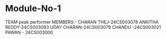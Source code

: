 # Module-No-1
TEAM 
peak performer
MEMBERS:-
CHARAN THEJ-24CS003078
ANKITHA REDDY-24CS003083
UDAY CHARAN-24CS003079
CHANDU   -24CS003021
PAWAN  -  24CS003000
